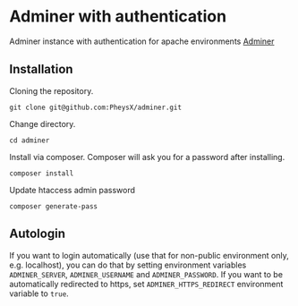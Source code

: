 Adminer with authentication
===========================

Adminer instance with authentication for apache environments [Adminer](https://www.adminer.org)

Installation
------------

Cloning the repository.
```
git clone git@github.com:PheysX/adminer.git
```

Change directory.
```
cd adminer
```

Install via composer. Composer will ask you for a password after installing. 
```
composer install
```

Update htaccess admin password
```
composer generate-pass
``` 

Autologin
---------

If you want to login automatically (use that for non-public environment only, e.g. localhost), you can do that by setting environment variables `ADMINER_SERVER`, `ADMINER_USERNAME` and `ADMINER_PASSWORD`. If you want to be automatically redirected to https, set `ADMINER_HTTPS_REDIRECT` environment variable to `true`.